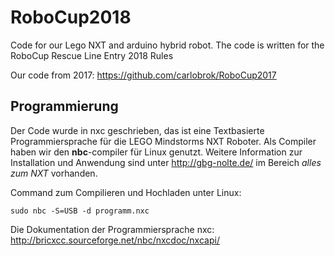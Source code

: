 # RoboCup2018
Code for our Lego NXT and arduino hybrid robot. The code is written for the RoboCup Rescue Line Entry 2018 Rules

Our code from 2017: https://github.com/carlobrok/RoboCup2017


## Programmierung

Der Code wurde in nxc geschrieben, das ist eine Textbasierte Programmiersprache für die LEGO Mindstorms NXT Roboter.
Als Compiler haben wir den **nbc**-compiler für Linux genutzt.
Weitere Information zur Installation und Anwendung sind unter http://gbg-nolte.de/ im Bereich *alles zum NXT* vorhanden.

Command zum Compilieren und Hochladen unter Linux: 
```shell
sudo nbc -S=USB -d programm.nxc
```
Die Dokumentation der Programmiersprache nxc: http://bricxcc.sourceforge.net/nbc/nxcdoc/nxcapi/
